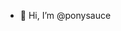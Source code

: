 - 👋 Hi, I’m @ponysauce

<!---
ponysauce/ponysauce is a ✨ special ✨ repository because its `README.md` (this file) appears on your GitHub profile.
You can click the Preview link to take a look at your changes.
--->
